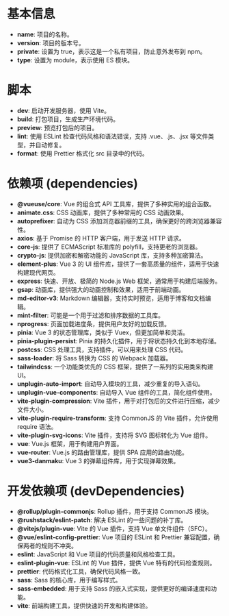 # 基本信息

- **name**: 项目的名称。
- **version**: 项目的版本号。
- **private**: 设置为 true，表示这是一个私有项目，防止意外发布到 npm。
- **type**: 设置为 module，表示使用 ES 模块。

# 脚本

- **dev**: 启动开发服务器，使用 Vite。
- **build**: 打包项目，生成生产环境代码。
- **preview**: 预览打包后的项目。
- **lint**: 使用 ESLint 检查代码风格和语法错误，支持 .vue、.js、.jsx 等文件类型，并自动修复。
- **format**: 使用 Prettier 格式化 src 目录中的代码。

# 依赖项 (dependencies)

- **@vueuse/core**: Vue 的组合式 API 工具库，提供了多种实用的组合函数。
- **animate.css**: CSS 动画库，提供了多种常用的 CSS 动画效果。
- **autoprefixer**: 自动为 CSS 添加浏览器前缀的工具，确保更好的跨浏览器兼容性。
- **axios**: 基于 Promise 的 HTTP 客户端，用于发送 HTTP 请求。
- **core-js**: 提供了 ECMAScript 标准库的 polyfill，支持更老的浏览器。
- **crypto-js**: 提供加密和解密功能的 JavaScript 库，支持多种加密算法。
- **element-plus**: Vue 3 的 UI 组件库，提供了一套高质量的组件，适用于快速构建现代网页。
- **express**: 快速、开放、极简的 Node.js Web 框架，通常用于构建后端服务。
- **gsap**: 动画库，提供强大的动画控制和效果，适用于前端动画。
- **md-editor-v3**: Markdown 编辑器，支持实时预览，适用于博客和文档编辑。
- **mint-filter**: 可能是一个用于过滤和排序数据的工具库。
- **nprogress**: 页面加载进度条，提供用户友好的加载反馈。
- **pinia**: Vue 3 的状态管理库，类似于 Vuex，但更加简单和灵活。
- **pinia-plugin-persist**: Pinia 的持久化插件，用于将状态持久化到本地存储。
- **postcss**: CSS 处理工具，支持插件，可以用来处理 CSS 代码。
- **sass-loader**: 将 Sass 转换为 CSS 的 Webpack 加载器。
- **tailwindcss**: 一个功能类优先的 CSS 框架，提供了一系列的实用类来构建 UI。
- **unplugin-auto-import**: 自动导入模块的工具，减少重复的导入语句。
- **unplugin-vue-components**: 自动导入 Vue 组件的工具，简化组件使用。
- **vite-plugin-compression**: Vite 插件，用于对打包后的文件进行压缩，减少文件大小。
- **vite-plugin-require-transform**: 支持 CommonJS 的 Vite 插件，允许使用 require 语法。
- **vite-plugin-svg-icons**: Vite 插件，支持将 SVG 图标转化为 Vue 组件。
- **vue**: Vue.js 框架，用于构建用户界面。
- **vue-router**: Vue.js 的路由管理库，提供 SPA 应用的路由功能。
- **vue3-danmaku**: Vue 3 的弹幕组件库，用于实现弹幕效果。

# 开发依赖项 (devDependencies)

- **@rollup/plugin-commonjs**: Rollup 插件，用于支持 CommonJS 模块。
- **@rushstack/eslint-patch**: 解决 ESLint 的一些问题的补丁库。
- **@vitejs/plugin-vue**: Vite 的 Vue 插件，支持 Vue 单文件组件（SFC）。
- **@vue/eslint-config-prettier**: Vue 项目的 ESLint 和 Prettier 兼容配置，确保两者的规则不冲突。
- **eslint**: JavaScript 和 Vue 项目的代码质量和风格检查工具。
- **eslint-plugin-vue**: ESLint 的 Vue 插件，提供 Vue 特有的代码检查规则。
- **prettier**: 代码格式化工具，确保代码风格一致。
- **sass**: Sass 的核心库，用于编写样式。
- **sass-embedded**: 用于支持 Sass 的嵌入式实现，提供更好的编译速度和功能。
- **vite**: 前端构建工具，提供快速的开发和构建体验。
